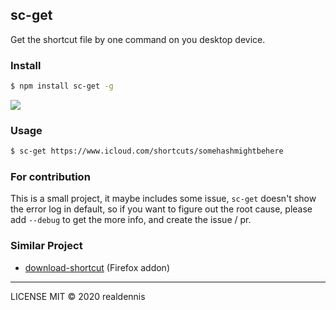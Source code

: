 ## sc-get

Get the shortcut file by one command on you desktop device.

### Install
```sh
$ npm install sc-get -g
```

![](https://raw.githubusercontent.com/realdennis/shortcuts-mono/master/packages/sc-get/assets/demo.png)

### Usage
```sh
$ sc-get https://www.icloud.com/shortcuts/somehashmightbehere
```

### For contribution
This is a small project, it maybe includes some issue, `sc-get` doesn't show the error log in default, so if you want to figure out the root cause, please add `--debug` to get the more info, and create the issue / pr.

### Similar Project
- [download-shortcut](https://github.com/heyitzspencer/download-shortcut) (Firefox addon)

---

LICENSE MIT © 2020 realdennis
